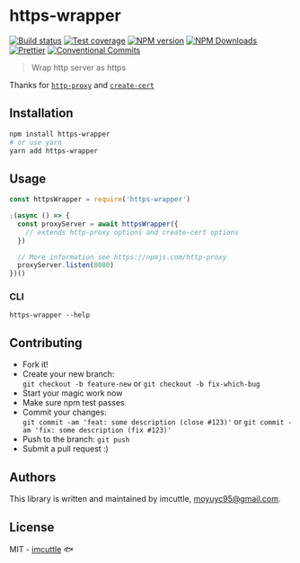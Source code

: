 # https-wrapper

[![Build status](https://img.shields.io/travis/imcuttle/https-wrapper/master.svg?style=flat-square)](https://travis-ci.org/imcuttle/https-wrapper)
[![Test coverage](https://img.shields.io/codecov/c/github/imcuttle/https-wrapper.svg?style=flat-square)](https://codecov.io/github/imcuttle/https-wrapper?branch=master)
[![NPM version](https://img.shields.io/npm/v/https-wrapper.svg?style=flat-square)](https://www.npmjs.com/package/https-wrapper)
[![NPM Downloads](https://img.shields.io/npm/dm/https-wrapper.svg?style=flat-square&maxAge=43200)](https://www.npmjs.com/package/https-wrapper)
[![Prettier](https://img.shields.io/badge/code_style-prettier-ff69b4.svg?style=flat-square)](https://prettier.io/)
[![Conventional Commits](https://img.shields.io/badge/Conventional%20Commits-1.0.0-yellow.svg?style=flat-square)](https://conventionalcommits.org)

> Wrap http server as https

Thanks for [`http-proxy`](https://npmsjs.com/http-proxy) and [`create-cert`](https://npmjs.com/create-cert)

## Installation

```bash
npm install https-wrapper
# or use yarn
yarn add https-wrapper
```

## Usage

```javascript
const httpsWrapper = require('https-wrapper')

;(async () => {
  const proxyServer = await httpsWrapper({
    // extends http-proxy options and create-cert options
  })

  // More information see https://npmjs.com/http-proxy
  proxyServer.listen(8080)
})()
```

### CLI

```
https-wrapper --help
```

## Contributing

- Fork it!
- Create your new branch:  
  `git checkout -b feature-new` or `git checkout -b fix-which-bug`
- Start your magic work now
- Make sure npm test passes
- Commit your changes:  
  `git commit -am 'feat: some description (close #123)'` or `git commit -am 'fix: some description (fix #123)'`
- Push to the branch: `git push`
- Submit a pull request :)

## Authors

This library is written and maintained by imcuttle, <a href="mailto:moyuyc95@gmail.com">moyuyc95@gmail.com</a>.

## License

MIT - [imcuttle](https://github.com/imcuttle) 🐟
